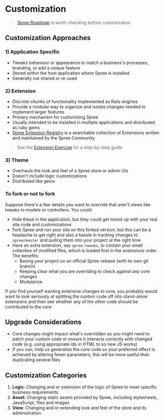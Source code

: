 # Customization

> [Spree Roadmap](https://trello.com/b/PQsUfCL0/spree-roadmap) is worth checking before
customization

## Customization Approaches
### 1) Application Specific
* Tweaks behaviour or appearance to match a business's processes, branding, or add a unique feature
* Stored within the host application where Spree is installed
* Generally not shared or re-used

### 2) Extension
* Discrete chunks of functionality implemented as Rails engines
* Provide a modular way to organize and isolate changes needed to implement larger features
* Primary mechanism for customizing Spree
* Usually intended to be installed in multiple applications and distributed as ruby gems
* [Spree Extension Registry](http://spreecommerce.com/extensions) is a searchable collection of
Extensions written and maintained by the Spree Community

> See the [Extension Exercise](../how_to/extensions.md) for a step-by-step guide

### 3) Theme
* Overhauls the look and feel of a Spree store or admin UIs
* Doesn't include logic customizations
* Distributed like gems

### To fork or not to fork
Suppose there's a few details you want to override that aren't views like tweaks to models
or controllers. You could:
* Hide these in the application, but they could get mixed up with your real site code and
customizations
* Fork Spree and run your site on this forked version, but this can be a headache to
get right and also a hassle in tracking changes to `spree/master` and pulling them into your
 project at the right time
* Have an extra extension, say `spree-tweaks`, to contain your small collection of modified
files, which is loaded first in the extensions order. The benefits:
  * Basing your project on an official Spree release (with its own git branch)
  * Keeping clear what you are overriding to check against any core changes
  * Modularize

If you find yourself wanting extensive changes to core, you probably would want to look
seriously at splitting the custom code off into stand-alone extensions and then see whether
any of the other code should be contributed to the core

## Upgrade Considerations
* Core changes might impact what's overridden so you might need to patch your custom code or ensure
it interacts correctly with changed code (e.g. using appropriate ids in HTML to so new JS works)
* If you can, help us generalize the core code so your preferred effect is achieved by altering
fewer parameters, this will be more useful than duplicating several files

## Customization Categories
1. **Logic**: Changing and or extension of the logic of Spree to meet specific business requirements
2. **Asset**: Changing static assets provided by Spree, including stylesheets, JavaScript, files
and images
3. **View**: Changing and or extending look and feel of the store and its administration
